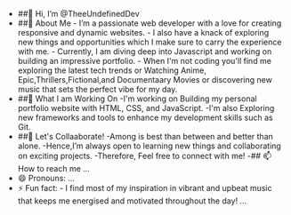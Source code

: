 - ##👋 Hi, I’m @TheeUndefinedDev
- ##👀 About Me
      - I’m a passionate web developer with a love for creating responsive and dynamic websites.
      - I also have a knack of exploring new things and opportunities which I make sure to carry the experience with me.
      - Currently, I am diving deep into Javascript and working on building an impressive portfolio.
      - When I'm not coding you'll find me exploring the latest tech trends or Watching Anime, Epic,Thrillers,Fictional,and Documentaary Movies or discovering new music that sets the 
       perfect vibe for my day.
- ##🌱 What I am Working On
     -I'm working on Building my personal portfolio website with HTML, CSS, and JavaScript.
     -I'm also Exploring new frameworks and tools to enhance my development skills such as Git. 
- ##💞️ Let's Collaaborate!
      -Among is best than between and better than alone.
      -Hence,I’m always open to learning new things and collaborating on exciting projects.
      -Therefore, Feel free to connect with me!
-## 📫 How to reach me ...
- 😄 Pronouns: ...
- ⚡ Fun fact:
      - I find most of my inspiration in vibrant and upbeat music that keeps me energised and motivated throughout the day! ...

<!---
TheeUndefined/TheeUndefined is a ✨ special ✨ repository because its `README.md` (this file) appears on your GitHub profile.
You can click the Preview link to take a look at your changes.
--->
